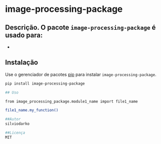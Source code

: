 # image-processing-package

Descrição.
O pacote `image-processing-package` é usado para:
- 
-

## Instalação

Use o gerenciador de pacotes [pip](https://pip.pypa.io/en/stable/) para instalar `image-processing-package`.

```bash
pip install image-processing-package

## Uso

from image_processing_package.module1_name import file1_name

file1_name.my_function()

##Autor
silviodarko

##Licença
MIT

